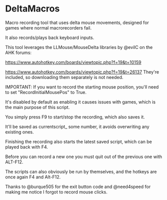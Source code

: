 # DeltaMacros
Macro recording tool that uses delta mouse movements, designed for games where normal macrorecorders fail.

It also records/plays back keyboard inputs.

This tool leverages the LLMouse/MouseDelta libraries by @evilC on the AHK forums:

https://www.autohotkey.com/boards/viewtopic.php?f=19&t=10159

https://www.autohotkey.com/boards/viewtopic.php?f=19&t=26137
They're included, so downloading them separately is not needed.

IMPORTANT: If you want to record the starting mouse position, you'll need to set "RecordInitialMousePos" to True. 

It's disabled by default as enabling it causes issues with games, which is the main purpose of this script.



You simply press F9 to start/stop the recording, which also saves it.

It'll be saved as currentscript_ some number, it avoids overwriting any existing ones.



Finishing the recording also starts the latest saved script, which can be played back with F4. 

Before you can record a new one you must quit out of the previous one with ALT-F12.

The scripts can also obviously be run by themselves, and the hotkeys are once again F4 and Alt-F12.


Thanks to @burque505 for the exit button code and @need4speed for making me notice I forgot to record mouse clicks.
